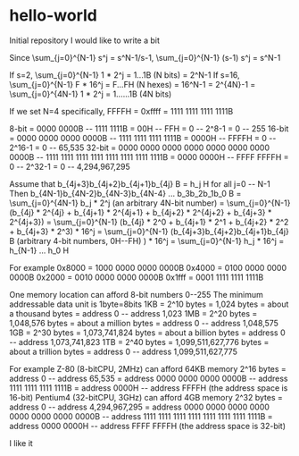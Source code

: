 # hello-world
Initial repository
I would like to write a bit

Since \sum_{j=0}^{N-1} s^j = s^N-1/s-1,
\sum_{j=0}^{N-1} (s-1) s^j = s^N-1

If s=2,
\sum_{j=0}^{N-1} 1 * 2^j = 1...1B (N bits) = 2^N-1
If s=16,
\sum_{j=0}^{N-1} F * 16^j = F...FH (N hexes) = 16^N-1 = 2^{4N}-1 = \sum_{j=0}^{4N-1} 1 * 2^j = 1......1B (4N bits)

If we set N=4 specifically,
FFFFH = 0xffff = 1111 1111 1111 1111B

8-bit = 0000 0000B -- 1111 1111B = 00H -- FFH = 0 -- 2^8-1 = 0 -- 255
16-bit = 0000 0000 0000 0000B -- 1111 1111 1111 1111B = 0000H -- FFFFH = 0 -- 2^16-1 = 0 -- 65,535
32-bit = 0000 0000 0000 0000 0000 0000 0000 0000B -- 1111 1111 1111 1111 1111 1111 1111 1111B
= 0000 0000H -- FFFF FFFFH = 0 -- 2^32-1 = 0 -- 4,294,967,295

Assume that b_{4j+3}b_{4j+2}b_{4j+1}b_{4j} B = h_j H for all j=0 -- N-1
Then
b_{4N-1}b_{4N-2}b_{4N-3}b_{4N-4} ... b_3b_2b_1b_0 B
= \sum_{j=0}^{4N-1} b_j * 2^j (an arbitrary 4N-bit number)
= \sum_{j=0}^{N-1} (b_{4j} * 2^{4j} + b_{4j+1} * 2^{4j+1} + b_{4j+2} * 2^{4j+2} + b_{4j+3} * 2^{4j+3})
= \sum_{j=0}^{N-1} (b_{4j} * 2^0 + b_{4j+1} * 2^1 + b_{4j+2} * 2^2 + b_{4j+3} * 2^3) * 16^j
= \sum_{j=0}^{N-1} (b_{4j+3}b_{4j+2}b_{4j+1}b_{4j} B (arbitrary 4-bit numbers, 0H--FH) ) * 16^j
= \sum_{j=0}^{N-1} h_j * 16^j
= h_{N-1} ... h_0 H

For example
0x8000 = 1000 0000 0000 0000B
0x4000 = 0100 0000 0000 0000B
0x2000 = 0010 0000 0000 0000B
0x1fff = 0001 1111 1111 1111B

One memory location can afford 8-bit numbers 0--255 
The minimum addressable data unit is 1byte=8bits
1KB = 2^10 bytes = 1,024 bytes = about a thousand bytes = address 0 -- address 1,023
1MB = 2^20 bytes = 1,048,576 bytes = about a million bytes = address 0 -- address 1,048,575
1GB = 2^30 bytes = 1,073,741,824 bytes = about a billion bytes = address 0 -- address 1,073,741,823
1TB = 2^40 bytes = 1,099,511,627,776 bytes = about a trillion bytes = address 0 -- address 1,099,511,627,775

For example
Z-80 (8-bitCPU, 2MHz) can afford 64KB memory
2^16 bytes = address 0 -- address 65,535 = address 0000 0000 0000 0000B -- address 1111 1111 1111 1111B
= address 0000H -- address FFFFH (the address space is 16-bit)
Pentium4 (32-bitCPU, 3GHz) can afford 4GB memory
2^32 bytes = address 0 -- address 4,294,967,295
= address 0000 0000 0000 0000 0000 0000 0000 0000B -- address 1111 1111 1111 1111 1111 1111 1111 1111B
= address 0000 0000H -- address FFFF FFFFH (the address space is 32-bit)

I like it
